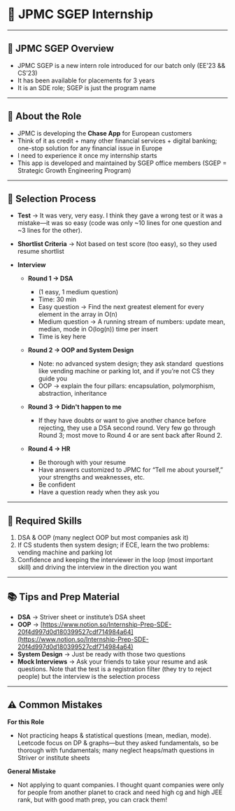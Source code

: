 # 🚀 JPMC SGEP Internship

---

## 📌 JPMC SGEP Overview

* JPMC SGEP is a new intern role introduced for our batch only (EE’23 && CS’23)
* It has been available for placements for 3 years
* It is an SDE role; SGEP is just the program name

---

## 💼 About the Role

* JPMC is developing the **Chase App** for European customers
* Think of it as credit + many other financial services + digital banking; one-stop solution for any financial issue in Europe
* I need to experience it once my internship starts
* This app is developed and maintained by SGEP office members (SGEP = Strategic Growth Engineering Program)

---

## 📝 Selection Process

* **Test** → It was very, very easy. I think they gave a wrong test or it was a mistake—it was so easy (code was only \~10 lines for one question and \~3 lines for the other).

* **Shortlist Criteria** → Not based on test score (too easy), so they used resume shortlist

* **Interview**

  * **Round 1 → DSA**

    * (1 easy, 1 medium question)
    * Time: 30 min
    * Easy question → Find the next greatest element for every element in the array in O(n)
    * Medium question → A running stream of numbers: update mean, median, mode in O(log(n)) time per insert
    * Time is key here

  * **Round 2 → OOP and System Design**

    * Note: no advanced system design; they ask standard  questions like vending machine or parking lot, and if you’re not CS they guide you
    * OOP → explain the four pillars: encapsulation, polymorphism, abstraction, inheritance

  * **Round 3 → Didn't happen to me**

    * If they have doubts or want to give another chance before rejecting, they use a DSA second round. Very few go through Round 3; most move to Round 4 or are sent back after Round 2.

  * **Round 4 → HR**

    * Be thorough with your resume
    * Have answers customized to JPMC for “Tell me about yourself,” your strengths and weaknesses, etc.
    * Be confident
    * Have a question ready when they ask you

---

## 🔧 Required Skills

1. DSA & OOP (many neglect OOP but most companies ask it)
2. If CS students then system design; if ECE, learn the two problems: vending machine and parking lot
3. Confidence and keeping the interviewer in the loop (most important skill) and driving the interview in the direction you want

---

## 📚 Tips and Prep Material

* **DSA** → Striver sheet or institute’s DSA sheet
* **OOP** → [https://www.notion.so/Internship-Prep-SDE-20f4d997d0d180399527cdf714984a64](https://www.notion.so/Internship-Prep-SDE-20f4d997d0d180399527cdf714984a64)
* **System Design** → Just be ready with those two questions
* **Mock Interviews** → Ask your friends to take your resume and ask questions. Note that the test is a registration filter (they try to reject people) but the interview is the selection process

---

## ⚠️ Common Mistakes

**For this Role**

* Not practicing heaps & statistical questions (mean, median, mode). Leetcode focus on DP & graphs—but they asked fundamentals, so be thorough with fundamentals; many neglect heaps/math questions in Striver or institute sheets

**General Mistake**

* Not applying to quant companies. I thought quant companies were only for people from another planet to crack and need high cg and high JEE rank, but with good math prep, you can crack them!

